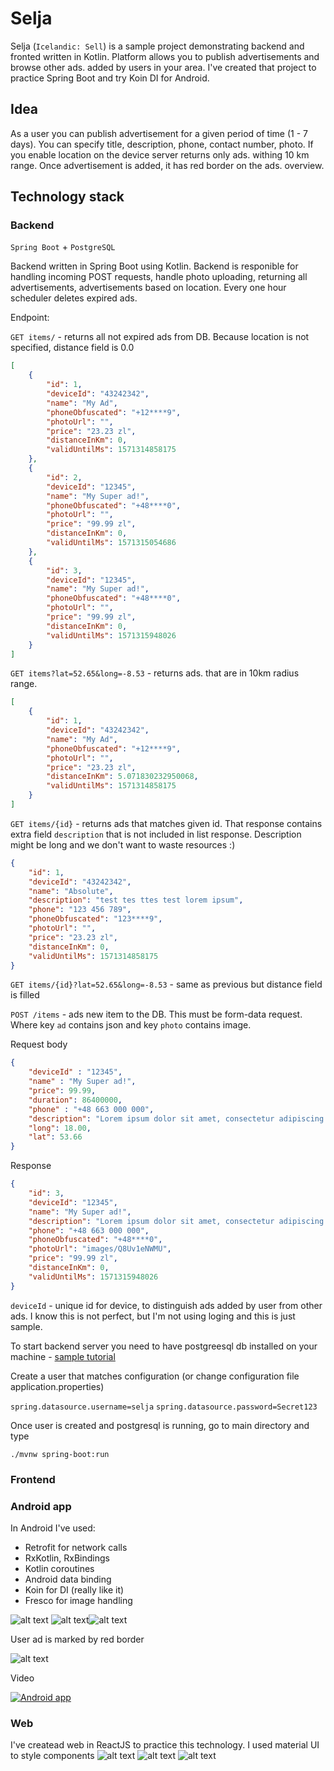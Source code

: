 # Selja

Selja (``Icelandic: Sell``) is a sample project demonstrating backend and fronted written in Kotlin. Platform allows you to publish advertisements and browse other ads. added by users in your area. I've created that project to practice Spring Boot and try Koin DI for Android.

## Idea

As a user you can publish advertisement for a given period of time (1 - 7 days). You can specify title, description, phone, contact number, photo. If you enable location on the device server returns only ads. withing 10 km range. Once advertisement is added, it has red border on the ads. overview.

## Technology stack

### Backend

``Spring Boot`` + ``PostgreSQL``

Backend written in Spring Boot using Kotlin. Backend is responible for handling incoming POST requests, handle photo uploading, returning all advertisements, advertisements based on location. Every one hour scheduler deletes expired ads. 

Endpoint:

`GET items/` - returns all not expired ads from DB. Because location is not specified, distance field is 0.0

```json
[
    {
        "id": 1,
        "deviceId": "43242342",
        "name": "My Ad",
        "phoneObfuscated": "+12****9",
        "photoUrl": "",
        "price": "23.23 zl",
        "distanceInKm": 0,
        "validUntilMs": 1571314858175
    },
    {
        "id": 2,
        "deviceId": "12345",
        "name": "My Super ad!",
        "phoneObfuscated": "+48****0",
        "photoUrl": "",
        "price": "99.99 zl",
        "distanceInKm": 0,
        "validUntilMs": 1571315054686
    },
    {
        "id": 3,
        "deviceId": "12345",
        "name": "My Super ad!",
        "phoneObfuscated": "+48****0",
        "photoUrl": "",
        "price": "99.99 zl",
        "distanceInKm": 0,
        "validUntilMs": 1571315948026
    }
]
```
`GET items?lat=52.65&long=-8.53` - returns ads. that are in 10km radius range. 

```json
[
    {
        "id": 1,
        "deviceId": "43242342",
        "name": "My Ad",
        "phoneObfuscated": "+12****9",
        "photoUrl": "",
        "price": "23.23 zl",
        "distanceInKm": 5.071830232950068,
        "validUntilMs": 1571314858175
    }
]
```

`GET items/{id}` - returns ads that matches given id. That response contains extra field `description` that is not included in list response. Description might be long and we don't want to waste resources :)

```json
{
    "id": 1,
    "deviceId": "43242342",
    "name": "Absolute",
    "description": "test tes ttes test lorem ipsum",
    "phone": "123 456 789",
    "phoneObfuscated": "123****9",
    "photoUrl": "",
    "price": "23.23 zl",
    "distanceInKm": 0,
    "validUntilMs": 1571314858175
}
```
`GET items/{id}?lat=52.65&long=-8.53` - same as previous but distance field is filled

`POST /items` - ads new item to the DB. This must be form-data request. Where key `ad` contains json and key `photo` contains  image.

Request body
```json
{	
    "deviceId" : "12345",
    "name" : "My Super ad!",
    "price": 99.99,
    "duration": 86400000,
    "phone" : "+48 663 000 000",
    "description": "Lorem ipsum dolor sit amet, consectetur adipiscing elit...",
    "long": 18.00,
    "lat": 53.66
}
```

Response

```json
{
    "id": 3,
    "deviceId": "12345",
    "name": "My Super ad!",
    "description": "Lorem ipsum dolor sit amet, consectetur adipiscing elit...",
    "phone": "+48 663 000 000",
    "phoneObfuscated": "+48****0",
    "photoUrl": "images/Q8Uv1eNWMU",
    "price": "99.99 zl",
    "distanceInKm": 0,
    "validUntilMs": 1571315948026
}
```

`deviceId` - unique id for device, to distinguish ads added by user from other ads. I know this is not perfect, but I'm not using loging and this is just sample.

To start backend server you need to have postgreesql db installed on your machine - [sample tutorial](https://www.robinwieruch.de/postgres-sql-macos-setup)

Create a user that matches configuration (or change configuration file application.properties) 

`spring.datasource.username=selja`
`spring.datasource.password=Secret123`

Once user is created and postgresql is running, go to main directory and type

`./mvnw spring-boot:run`

### Frontend

### Android app

In Android I've used:
* Retrofit for network calls
* RxKotlin, RxBindings
* Kotlin coroutines
* Android data binding
* Koin for DI (really like it)
* Fresco for image handling

![alt text](https://github.com/NieKam/Selja/blob/master/screenshots/phone_dashboard.png "Dashboard")
![alt text](https://github.com/NieKam/Selja/blob/master/screenshots/phone_details.png "Ad details")![alt text](https://github.com/NieKam/Selja/blob/master/screenshots/phone_new.png "New ad")

User ad is marked by red border

![alt text](https://github.com/NieKam/Selja/blob/master/screenshots/phone_dashboard.png "User ad")

Video

[![Android app](https://img.youtube.com/vi/rAh5DK5d9gw/0.jpg)](https://www.youtube.com/watch?v=rAh5DK5d9gw)

### Web
I've createad web in ReactJS to practice this technology. I used material UI to style components
![alt text](https://github.com/NieKam/Selja/blob/master/screenshots/web_dashboard.png "Dashboard")
![alt text](https://github.com/NieKam/Selja/blob/master/screenshots/web_details.png "Dashboard")
![alt text](https://github.com/NieKam/Selja/blob/master/screenshots/web_new.png "Dashboard")



